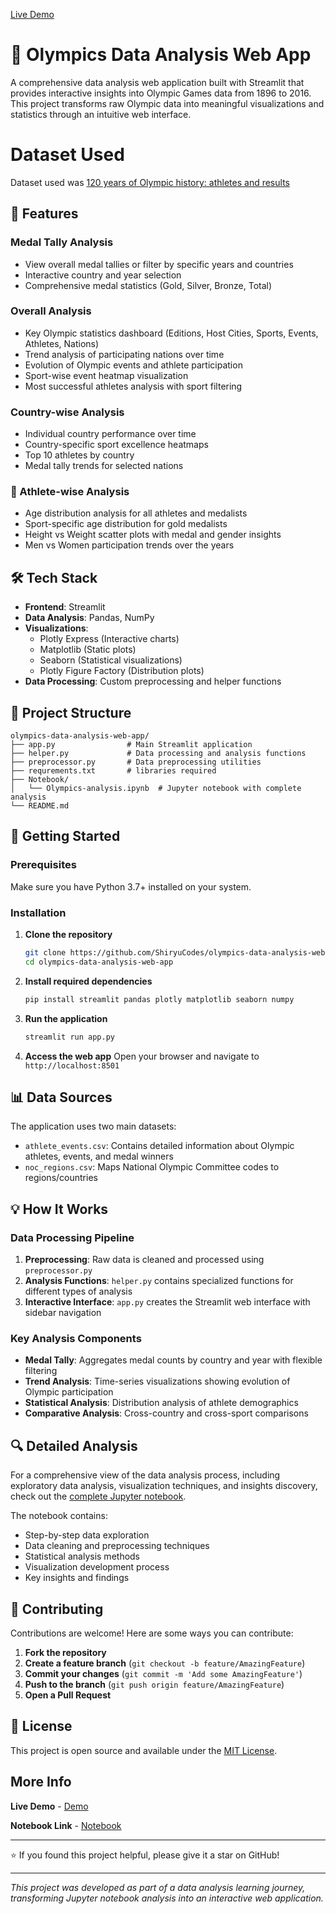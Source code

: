 [Live Demo](https://huggingface.co/spaces/Shiryuxu/olympic-data-analysis)

# 🏅 Olympics Data Analysis Web App

A comprehensive data analysis web application built with Streamlit that provides interactive insights into Olympic Games data from 1896 to 2016. This project transforms raw Olympic data into meaningful visualizations and statistics through an intuitive web interface.

# Dataset Used

Dataset used was [120 years of Olympic history: athletes and results](https://www.kaggle.com/datasets/heesoo37/120-years-of-olympic-history-athletes-and-results)

## 🌟 Features

### Medal Tally Analysis
- View overall medal tallies or filter by specific years and countries
- Interactive country and year selection
- Comprehensive medal statistics (Gold, Silver, Bronze, Total)

### Overall Analysis
- Key Olympic statistics dashboard (Editions, Host Cities, Sports, Events, Athletes, Nations)
- Trend analysis of participating nations over time
- Evolution of Olympic events and athlete participation
- Sport-wise event heatmap visualization
- Most successful athletes analysis with sport filtering

### Country-wise Analysis
- Individual country performance over time
- Country-specific sport excellence heatmaps
- Top 10 athletes by country
- Medal tally trends for selected nations

### 👥 Athlete-wise Analysis
- Age distribution analysis for all athletes and medalists
- Sport-specific age distribution for gold medalists
- Height vs Weight scatter plots with medal and gender insights
- Men vs Women participation trends over the years

## 🛠️ Tech Stack

- **Frontend**: Streamlit
- **Data Analysis**: Pandas, NumPy
- **Visualizations**: 
  - Plotly Express (Interactive charts)
  - Matplotlib (Static plots)
  - Seaborn (Statistical visualizations)
  - Plotly Figure Factory (Distribution plots)
- **Data Processing**: Custom preprocessing and helper functions

## 📁 Project Structure

```
olympics-data-analysis-web-app/
├── app.py                # Main Streamlit application
├── helper.py             # Data processing and analysis functions
├── preprocessor.py       # Data preprocessing utilities
├── requrements.txt       # libraries required
├── Notebook/
│   └── Olympics-analysis.ipynb  # Jupyter notebook with complete analysis
└── README.md
```

## 🚀 Getting Started

### Prerequisites

Make sure you have Python 3.7+ installed on your system.

### Installation

1. **Clone the repository**
   ```bash
   git clone https://github.com/ShiryuCodes/olympics-data-analysis-web-app.git
   cd olympics-data-analysis-web-app
   ```

2. **Install required dependencies**
   ```bash
   pip install streamlit pandas plotly matplotlib seaborn numpy
   ```

3. **Run the application**
   ```bash
   streamlit run app.py
   ```

4. **Access the web app**
   Open your browser and navigate to `http://localhost:8501`

## 📊 Data Sources

The application uses two main datasets:
- `athlete_events.csv`: Contains detailed information about Olympic athletes, events, and medal winners
- `noc_regions.csv`: Maps National Olympic Committee codes to regions/countries

## 💡 How It Works

### Data Processing Pipeline
1. **Preprocessing**: Raw data is cleaned and processed using `preprocessor.py`
2. **Analysis Functions**: `helper.py` contains specialized functions for different types of analysis
3. **Interactive Interface**: `app.py` creates the Streamlit web interface with sidebar navigation

### Key Analysis Components

- **Medal Tally**: Aggregates medal counts by country and year with flexible filtering
- **Trend Analysis**: Time-series visualizations showing evolution of Olympic participation
- **Statistical Analysis**: Distribution analysis of athlete demographics
- **Comparative Analysis**: Cross-country and cross-sport comparisons

## 🔍 Detailed Analysis

For a comprehensive view of the data analysis process, including exploratory data analysis, visualization techniques, and insights discovery, check out the [complete Jupyter notebook](https://github.com/ShiryuCodes/olympics-data-analysis-web-app/blob/main/Notebook/Olympics-analysis.ipynb).

The notebook contains:
- Step-by-step data exploration
- Data cleaning and preprocessing techniques
- Statistical analysis methods
- Visualization development process
- Key insights and findings

## 🤝 Contributing

Contributions are welcome! Here are some ways you can contribute:

1. **Fork the repository**
2. **Create a feature branch** (`git checkout -b feature/AmazingFeature`)
3. **Commit your changes** (`git commit -m 'Add some AmazingFeature'`)
4. **Push to the branch** (`git push origin feature/AmazingFeature`)
5. **Open a Pull Request**

## 📜 License

This project is open source and available under the [MIT License](LICENSE).

## More Info

**Live Demo** - [Demo](https://huggingface.co/spaces/Shiryuxu/olympic-data-analysis)

**Notebook Link** - [Notebook](https://github.com/ShiryuCodes/olympics-data-analysis-web-app/blob/main/Notebook/Olympics-analysis.ipynb)

---

⭐ If you found this project helpful, please give it a star on GitHub!

---

*This project was developed as part of a data analysis learning journey, transforming Jupyter notebook analysis into an interactive web application.*
